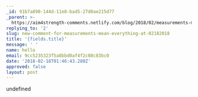 ```yaml
---
_id: 91b7a890-144d-11e8-bad5-27d0ae215d77
_parent: >-
  https://aim4strength-comments.netlify.com/blog/2018/02/measurements-mean-everything/
replying_to: '2'
slug: new-comment-for-measurements-mean-everything-at-02182018
title: '{fields.title}'
message: ' '
name: hello
email: 9cc5235323f5a8bbd0af4f2c08c83bc0
date: '2018-02-18T01:46:43.280Z'
approved: false
layout: post
---
```

undefined
